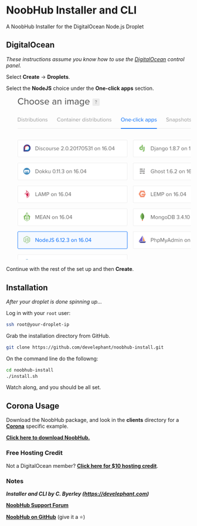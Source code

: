 # NoobHub Installer and CLI

A NoobHub Installer for the DigitalOcean Node.js Droplet

## DigitalOcean

_These instructions assume you know how to use the [DigitalOcean](https://m.do.co/c/cddeeddbbdb8) control panel._

Select __Create__ -> __Droplets__.

Select the __NodeJS__ choice under the __One-click apps__ section.

  ![node-do](img/node-box.png)

Continue with the rest of the set up and then __Create__.

## Installation

_After your droplet is done spinning up..._

Log in with your `root` user:

```sh
ssh root@your-droplet-ip
```

Grab the installation directory from GitHub.

```sh
git clone https://github.com/develephant/noobhub-install.git
```

On the command line do the followng:

```sh
cd noobhub-install
./install.sh
```

Watch along, and you should be all set.

## Corona Usage

Download the NoobHub package, and look in the __clients__ directory for a __[Corona](https://coronalabs.com/)__ specific example.

__[Click here to download NoobHub.](https://github.com/Overtorment/NoobHub/archive/master.zip)__


### Free Hosting Credit

Not a DigitalOcean member? __[Click here for $10 hosting credit](https://m.do.co/c/cddeeddbbdb8)__.

### Notes

___Installer and CLI by C. Byerley (https://develephant.com)___

__[NoobHub Support Forum](http://forums.coronalabs.com/topic/32775-noobhub-free-opensource-multiplayer-and-network-messaging-for-coronasdk)__ 

__[NoobHub on GitHub](https://github.com/Overtorment/NoobHub)__ (give it a :star:)
